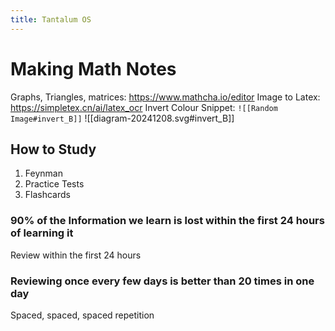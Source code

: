 ```yaml
---
title: Tantalum OS
---
```

# Making Math Notes
Graphs, Triangles, matrices: https://www.mathcha.io/editor
Image to Latex: https://simpletex.cn/ai/latex_ocr
Invert Colour Snippet: `![[Random Image#invert_B]]`
![[diagram-20241208.svg#invert_B]]
## How to Study
1. Feynman
2. Practice Tests
3. Flashcards

### 90% of the Information we learn is lost within the first 24 hours of learning it 
Review within the first 24 hours


### Reviewing once every few days is better than 20 times in one day
Spaced, spaced, spaced repetition